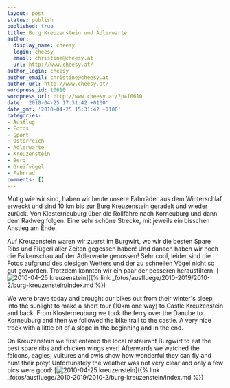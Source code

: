```yaml
---
layout: post
status: publish
published: true
title: Burg Kreuzenstein und Adlerwarte
author:
  display_name: cheesy
  login: cheesy
  email: christine@cheesy.at
  url: http://www.cheesy.at/
author_login: cheesy
author_email: christine@cheesy.at
author_url: http://www.cheesy.at/
wordpress_id: 10610
wordpress_url: http://www.cheesy.at/?p=10610
date: '2010-04-25 17:31:42 +0100'
date_gmt: '2010-04-25 15:31:42 +0100'
categories:
- Ausflug
- Fotos
- Sport
- Österreich
- Adlerwarte
- Kreuzenstein
- Berg
- Greifvögel
- Fahrrad
comments: []
---
```

<!--:de-->Mutig wie wir sind, haben wir heute unsere Fahrräder aus dem Winterschlaf erweckt und sind 10 km bis zur Burg Kreuzenstein geradelt und wieder zurück. Von Klosterneuburg über die Rollfähre nach Korneuburg und dann dem Radweg folgen. Eine sehr schöne Strecke, mit jeweils ein bisschen Anstieg am Ende.
Auf Kreuzenstein waren wir zuerst im Burgwirt, wo wir die besten Spare Ribs und Flügerl aller Zeiten gegessen haben! Und danach haben wir noch die Falkenschau auf der Adlerwarte genossen! Sehr cool, leider sind die Fotos aufgrund des diesigen Wetters und der zu schnellen Vögel nicht so gut geworden. Trotzdem konnten wir ein paar der besseren herausfiltern:
[![](http://www.cheesy.at/wp-content/uploads/2010/04/burg-kreuzenstein-und-adlerwarte/2010-04-25-kreuzenstein_tn.jpg "2010-04-25 kreuzenstein")]({% link _fotos/ausfluege/2010-2019/2010-2/burg-kreuzenstein/index.md %})
<!--:--><!--:en-->We were brave today and brought our bikes out from their winter's sleep into the sunlight to make a short tour (10km one way) to Castle Kreuzenstein and back. From Klosterneuburg we took the ferry over the Danube to Korneuburg and then we followed the bike trail to the castle. A very nice treck with a little bit of a slope in the beginning and in the end.
On Kreuzenstein we first entered the local restaurant Burgwirt to eat the best spare ribs and chicken wings ever! Afterwards we watched the falcons, eagles, vultures and owls show how wonderful they can fly and hunt their prey!
Unfortunately the weather was not very clear and only a few pics were good:
[![](http://www.cheesy.at/wp-content/uploads/2010/04/burg-kreuzenstein-und-adlerwarte/2010-04-25-kreuzenstein_tn.jpg "2010-04-25 kreuzenstein")]({% link _fotos/ausfluege/2010-2019/2010-2/burg-kreuzenstein/index.md %})
<!--:-->
